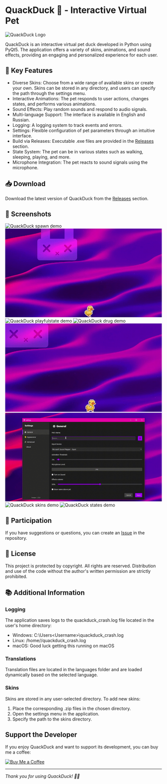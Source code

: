 # QuackDuck 🦆 - Interactive Virtual Pet

![QuackDuck Logo](assets/images/white-quackduck-visible.ico)

QuackDuck is an interactive virtual pet duck developed in Python using PyQt5. The application offers a variety of skins, animations, and sound effects, providing an engaging and personalized experience for each user.

## 🚀 Key Features

- Diverse Skins: Choose from a wide range of available skins or create your own. Skins can be stored in any directory, and users can specify the path through the settings menu.
- Interactive Animations: The pet responds to user actions, changes states, and performs various animations.
- Sound Effects: Play random sounds and respond to audio signals.
- Multi-language Support: The interface is available in English and Russian.
- Logging: A logging system to track events and errors.
- Settings: Flexible configuration of pet parameters through an intuitive interface.
- Build via Releases: Executable .exe files are provided in the [Releases](https://github.com/KristopherZlo/quackduck/releases) section.
- State System: The pet can be in various states such as walking, sleeping, playing, and more.
- Microphone Integration: The pet reacts to sound signals using the microphone.

## 📥 Download

Download the latest version of QuackDuck from the [Releases](https://github.com/KristopherZlo/quackduck/releases) section.

## 📸 Screenshots

![QuackDuck spawn demo](gifs/spawn.gif)
![QuackDuck jump demo](gifs/jump.gif)
![QuackDuck playfulstate demo](gifs/bait.gif)
![QuackDuck drug demo](gifs/drug.gif)
![QuackDuck love demo](gifs/love.gif)
![QuackDuck name demo](gifs/name.gif)
![QuackDuck skins demo](gifs/skins.gif)
![QuackDuck states demo](gifs/states.gif)

## 🤝 Participation

If you have suggestions or questions, you can create an [Issue](https://github.com/KristopherZlo/quackduck/issues) in the repository.

## 📝 License

This project is protected by copyright. All rights are reserved. Distribution and use of the code without the author's written permission are strictly prohibited.

## 📚 Additional Information

### Logging

The application saves logs to the quackduck_crash.log file located in the user's home directory:

- Windows: C:\Users\<Username>\quackduck_crash.log
- Linux: /home/<Username>/quackduck_crash.log
- macOS: Good luck getting this running on macOS

### Translations

Translation files are located in the languages folder and are loaded dynamically based on the selected language.

### Skins

Skins are stored in any user-selected directory. To add new skins:

1. Place the corresponding .zip files in the chosen directory.
2. Open the settings menu in the application.
3. Specify the path to the skins directory.

## Support the Developer

If you enjoy QuackDuck and want to support its development, you can buy me a coffee:

[![Buy Me a Coffee](https://www.buymeacoffee.com/assets/img/custom_images/yellow_img.png)](https://www.buymeacoffee.com/zl0yxp)

---

*Thank you for using QuackDuck! 🦆💖*